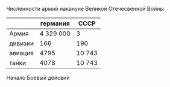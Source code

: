 




Численности армий накануне Великой Отечесвенной Войны



|         | германия  | СССР |
|---------|-----------|------|
| Армия   | 4 329 000 | 3  |
| дивизии | 166       | 190 |
| авиация | 4795      | 10 743 |
| танки   | 4078      | 10 743 |


Начало Боевый дейсвий

